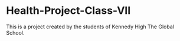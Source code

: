 # Health-Project-Class-VII

This is a project created by the students of Kennedy High The Global School.

